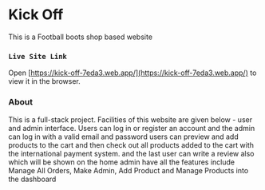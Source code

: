 # Kick Off

This is a Football boots shop based website

### `Live Site Link`

Open [https://kick-off-7eda3.web.app/](https://kick-off-7eda3.web.app/) to view it in the browser.

### About

This is a full-stack project. Facilities of this website are given below -
user and admin interface. Users can log in or register an account and the admin can log in with a valid email and password
users can preview and add products to the cart and then check out all products added to the cart with the international payment system. and the last user can write a review also which will be shown on the home
admin have all the features include Manage All Orders, Make Admin, Add Product and Manage Products into the dashboard


